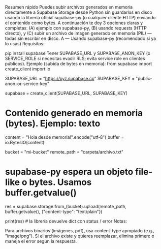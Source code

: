 Resumen rápido
Puedes subir archivos generados en memoria directamente a Supabase Storage desde Python sin guardarlos en disco usando la librería oficial supabase-py (o cualquier cliente HTTP) enviando el contenido como bytes. A continuación te doy 3 opciones claras y completas: (A) ejemplo con supabase-py, (B) usando requests (HTTP directo), y (C) subir un archivo de imagen generado en memoria (PIL) — todas sin escribir en disco.
A — Usando supabase-py (recomendado si ya lo usas)
Requisitos:

pip install supabase
Tener SUPABASE_URL y SUPABASE_ANON_KEY (o SERVICE_ROLE si necesitas evadir RLS; evita service role en clientes públicos).
Ejemplo (subida de bytes en memoria):
from supabase import create_client
import io

SUPABASE_URL = "https://xyz.supabase.co"
SUPABASE_KEY = "public-anon-or-service-key"

supabase = create_client(SUPABASE_URL, SUPABASE_KEY)

# Contenido generado en memoria (bytes). Ejemplo: texto
content = "Hola desde memoria!".encode("utf-8")
buffer = io.BytesIO(content)

bucket = "mi-bucket"
remote_path = "carpeta/archivo.txt"

# supabase-py espera un objeto file-like o bytes. Usamos buffer.getvalue()
res = supabase.storage.from_(bucket).upload(remote_path, buffer.getvalue(), {"content-type": "text/plain"})

print(res)  # la librería devuelve dict con status / error
Notas:

Para archivos binarios (imágenes, pdf), usa content-type apropiado (e.g., "image/png").
Si el archivo existe y quieres reemplazar, elimina primero o maneja el error según la respuesta.